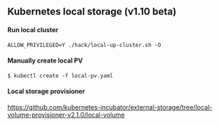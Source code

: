 ## Kubernetes local storage (v1.10 beta)

#### Run local cluster

```
ALLOW_PRIVILEGED=Y ./hack/local-up-cluster.sh -O
```

#### Manually create local PV

```
$ kubectl create -f local-pv.yaml
```

#### Local storage provisioner

https://github.com/kubernetes-incubator/external-storage/tree/local-volume-provisioner-v2.1.0/local-volume
